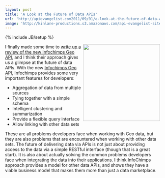 ```yaml
---
layout: post
title: 'A Look at the Future of Data APIs'
url: 'http://apievangelist.com2011/09/01/a-look-at-the-future-of-data-apis/'
image: 'http://kinlane-productions.s3.amazonaws.com/api-evangelist-site/blog/infochimps-logo.jpg'
---
```

{% include JB/setup %}
<img src="http://kinlane-productions.s3.amazonaws.com/api-evangelist/infochimps/infochimps-logo.jpg"  width="250" align="right" />I finally made some time to <a title="write up a review of the new Infochimps Geo API" href="http://blog.apievangelist.com/2011/09/01/centralized-geo-data-with-infochimps-new-api/">write up a review of the new Infochimps Geo API</a>, and I think their approach gives us a glimpse at the future of data APIs.
With the new <a title="Infochimps Geo API" href="http://www.infochimps.com/apis/geo">Infochimps Geo API</a>, Infochimps provides some very important features for developers:
<ul >
     <li>Aggregation of data from multiple sources
     </li>
     <li>Tying together with a simple schema
     </li>
     <li>Intelligent clustering and summarization
     </li>
     <li>Provide a flexible query interface
     </li>
     <li>Allow linking with other data sets
     </li>
</ul>These are all problems developers face when working with Geo data, but they are also problems that are encountered when working with other data sets.
The future of delivering data via APIs is not just about providing access to the data via a simple RESTful interface (though that is a great start). It is also about actually solving the common problems developers face when integrating the data into their applications.
I think InfoChimps approach provides a model for other data APIs, and shows they have a viable business model that makes them more than just a data marketplace.
